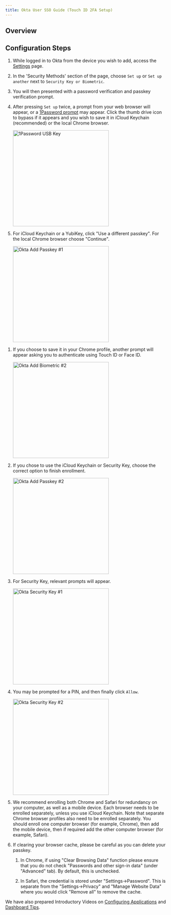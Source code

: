```yaml
---
title: Okta User SSO Guide (Touch ID 2FA Setup)
---
```


<!-- FIXME -->

## Overview

## Configuration Steps

1. While logged in to Okta from the device you wish to add, access the [Settings](https://gitlab.okta.com/enduser/settings) page.

1. In the 'Security Methods' section of the page, choose `Set up` or `Set up another` next to `Security Key or Biometric`.

1. You will then presented with a password verification and passkey verification prompt.

1. After pressing `Set up` twice, a prompt from your web browser will appear, or a [1Password prompt](/handbook/security/corporate/systems/1password/passkey) may appear. Click the thumb drive icon to bypass if it appears and you wish to save it in iCloud Keychain (recommended) or the local Chrome browser.

    <img src="/images/business-technology/okta/1password-passkey.png" alt="1Password USB Key" width="300">

1. For iCloud Keychain or a YubiKey, click "Use a different passkey". For the local Chrome browser choose "Continue".

    <img src="/images/business-technology/okta/Okta-Chrome-Passkey-Popup.png" alt="Okta Add Passkey #1" width="300"/>

<!-- FIXME -->

1. If you choose to save it in your Chrome profile, another prompt will appear asking you to authenticate using Touch ID or Face ID.

    <img src="/images/business-technology/okta/Okta-Add-Biometric-2.png" alt="Okta Add Biometric #2" width="300"/>

1. If you chose to use the iCloud Keychain or Security Key, choose the correct option to finish enrollment.

    <img src="/images/business-technology/okta/Okta-Chrome-Passkey-2.png" alt="Okta Add Passkey #2" width="300"/>

1. For Security Key, relevant prompts will appear.

    <img src="/images/business-technology/okta/Okta-Add-SecurityKey-1.png" alt="Okta Security Key #1" width="300"/>

1. You may be prompted for a PIN, and then finally click `Allow`.

    <img src="/images/business-technology/okta/Okta-Add-SecurityKey-2.png" alt="Okta Security Key #2" width="300"/>

1. We recommend enrolling both Chrome and Safari for redundancy on your computer, as well as a mobile device. Each browser needs to be enrolled separately, unless you use iCloud Keychain. Note that separate Chrome browser profiles also need to be enrolled separately. You should enroll one computer browser (for example, Chrome), then add the mobile device, then if required add the other computer browser (for example, Safari).

1. If clearing your browser cache, please be careful as you can delete your passkey.

    1. In Chrome, if using "Clear Browsing Data" function please ensure that you do not check "Passwords and other sign-in data" (under "Advanced" tab). By default, this is unchecked.

    2. In Safari, the credential is stored under "Settings->Password". This is separate from the "Settings->Privacy" and "Manage Website Data" where you would click "Remove all" to remove the cache.

We have also prepared Introductory Videos on [Configuring Applications](https://youtu.be/xS2CarGUPLc) and [Dashboard Tips](https://youtu.be/xQQwa_pbe2U).

<!-- END FIXME -->
